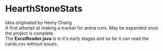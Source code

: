 # HearthStoneStats  
Idea originated by Henry Chang  
A first attempt at making a tracker for arena runs. May be expanded once the project is complete.  
The <b>ExcelReader.java</b> is in it's early stages and so far it can read the cards.csv without issues.
